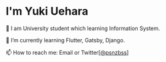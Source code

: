 # I'm Yuki Uehara

🏫 I am University student which learning Information System. 

🌱 I’m currently learning Flutter, Gatsby, Django.

📫 How to reach me: Email or Twitter[[@psnzbss](https://twitter.com/psnzbss)]


<!--
**psbss/psbss** is a ✨ _special_ ✨ repository because its `README.md` (this file) appears on your GitHub profile.

Here are some ideas to get you started:

- 🔭 I’m currently working on ...
- 🌱 I’m currently learning ...
- 👯 I’m looking to collaborate on ...
- 🤔 I’m looking for help with ...
- 💬 Ask me about ...
-  ...
- 😄 Pronouns: ...
- ⚡ Fun fact: ...
-->
